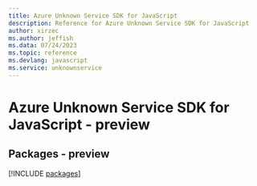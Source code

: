 ```yaml
---
title: Azure Unknown Service SDK for JavaScript
description: Reference for Azure Unknown Service SDK for JavaScript
author: xirzec
ms.author: jeffish
ms.data: 07/24/2023
ms.topic: reference
ms.devlang: javascript
ms.service: unknownservice
---
```

# Azure Unknown Service SDK for JavaScript - preview
## Packages - preview
[!INCLUDE [packages](unknown-service-index.md)]